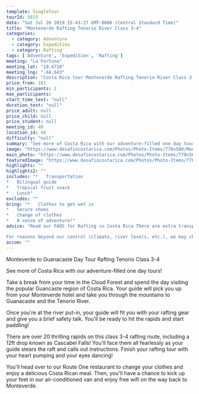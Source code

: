 ```yaml
---
template: SingleTour
tourId: 5615
date: "Sat Jul 20 2019 15:43:27 GMT-0600 (Central Standard Time)"
title: "Monteverde Rafting Tenorio River Class 3-4"
categories: 
  - category: Adventure
  - category: Expedition
  - category: Rafting
tags: ['Adventure', 'Expedition', 'Rafting']
meeting: "La Fortuna"
meeting_lat: "10.4718"
meeting_lng: "-84.643"
description: "Costa Rica tour Monteverde Rafting Tenorio River Class 3-4, id 5615"
price_from: 101
min_participants: 2
max_participants: 
start_time_text: "null"
duration_text: "null"
price_adult: null
price_child: null
price_student: null
meeting_id: 40
location_id: 40
difficulty: "null"
summary: "See more of Costa Rica with our adventure-filled one day tours! Take a break from your time in the Cloud Forest and spend the day visiting the popular Guancaste region of Costa Rica. You'll spend an adrenaline-filled morning on the Tenorio River as you paddle down class 3-4 rapids and brave the famous Cascabel Falls, a 12-ft drop! Then you'll enjoy a delicious Costa Rican meal before heading back to Monteverde."
image: "https://www.desafiocostarica.com/Photos/Photo-Items/770x500/Monteverde-to-Guanacaste-Day-Tour-Rafting-Tenorio-Class-3-4-1507844209.jpg"
main_photo: "https://www.desafiocostarica.com/Photos/Photo-Items/770x500/Monteverde-to-Guanacaste-Day-Tour-Rafting-Tenorio-Class-3-4-1507844209.jpg"
featuredImage: "https://www.desafiocostarica.com/Photos/Photo-Items/770x500/Monteverde-to-Guanacaste-Day-Tour-Rafting-Tenorio-Class-3-4-1507844209.jpg"
highlights: ""
highlights2: ""
includes: "*   Transportation
*   Bilingual guide
*   Tropical fruit snack
*   Lunch"
excludes: ""
bring: "*   Clothes to get wet in
*   Secure shoes
*   Change of clothes
*   A sense of adventure!"
advice: "Read our FAQS for Rafting in Costa Rica There are extra transport charge for hotels outside of our normal pick-up zone. Have a look at our Adventure Waiver if you have questions about our Costa Rica adventure tour policies.

For reasons beyond our control (climate, river levels, etc.), we may change to a more-suitable tour with an equal or similar adventure-appeal or offer other tour options so you don't miss out on a fun day in Costa Rica. We reserve the right to cancel a trip due to unfavorable conditions & will only run a tour according to our policies. Full refund is given if (on rare occasion) no tour is run. This adventure involves some inherent risk and physical exertion, so you must be in good physical condition!"
accom: ""
---
```

Monteverde to Guanacaste Day Tour Rafting Tenorio Class 3-4

See more of Costa Rica with our adventure-filled one day tours!

Take a break from your time in the Cloud Forest and spend the day visiting the popular Guancaste region of Costa Rica. Your guide will pick you up from your Monteverde hotel and take you through the mountains to Guanacaste and the Tenorio River.

Once you're at the river put-in, your guide will fit you with your rafting gear and give you a brief safety talk. You'll be ready to hit the rapids and start paddling!

There are over 20 thrilling rapids on this class 3-4 rafting route, including a 12ft drop known as Cascabel Falls! You'll face them all fearlessly as your guide stears the raft and calls out instructions. Finish your rafting tour with your heart pumping and your eyes dancing!

You'll head over to our Route One restaurant to change your clothes and enjoy a delicious Costa Rican meal. Then, you'll have a chance to kick up your feet in our air-conditioned van and enjoy free wifi on the way back to Monteverde.